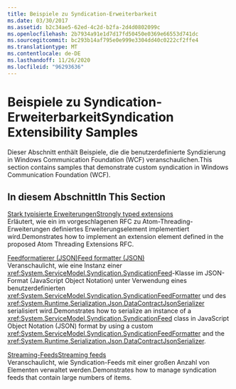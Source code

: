 ```yaml
---
title: Beispiele zu Syndication-Erweiterbarkeit
ms.date: 03/30/2017
ms.assetid: b2c34ae5-62ed-4c2d-b2fa-2d4d0802099c
ms.openlocfilehash: 2b7934a91e1d7d17fd50450e0369e66553d741dc
ms.sourcegitcommit: bc293b14af795e0e999e3304dd40c0222cf2ffe4
ms.translationtype: MT
ms.contentlocale: de-DE
ms.lasthandoff: 11/26/2020
ms.locfileid: "96293636"
---
```

# <a name="syndication-extensibility-samples"></a><span data-ttu-id="74e1e-102">Beispiele zu Syndication-Erweiterbarkeit</span><span class="sxs-lookup"><span data-stu-id="74e1e-102">Syndication Extensibility Samples</span></span>

<span data-ttu-id="74e1e-103">Dieser Abschnitt enthält Beispiele, die die benutzerdefinierte Syndizierung in Windows Communication Foundation (WCF) veranschaulichen.</span><span class="sxs-lookup"><span data-stu-id="74e1e-103">This section contains samples that demonstrate custom syndication in Windows Communication Foundation (WCF).</span></span>  
  
## <a name="in-this-section"></a><span data-ttu-id="74e1e-104">In diesem Abschnitt</span><span class="sxs-lookup"><span data-stu-id="74e1e-104">In This Section</span></span>  

 [<span data-ttu-id="74e1e-105">Stark typisierte Erweiterungen</span><span class="sxs-lookup"><span data-stu-id="74e1e-105">Strongly typed extensions</span></span>](strongly-typed-extensions-sample.md)  
 <span data-ttu-id="74e1e-106">Erläutert, wie ein im vorgeschlagenen RFC zu Atom-Threading-Erweiterungen definiertes Erweiterungselement implementiert wird.</span><span class="sxs-lookup"><span data-stu-id="74e1e-106">Demonstrates how to implement an extension element defined in the proposed Atom Threading Extensions RFC.</span></span>  
  
 [<span data-ttu-id="74e1e-107">Feedformatierer (JSON)</span><span class="sxs-lookup"><span data-stu-id="74e1e-107">Feed formatter (JSON)</span></span>](feed-formatter-json.md)  
 <span data-ttu-id="74e1e-108">Veranschaulicht, wie eine Instanz einer <xref:System.ServiceModel.Syndication.SyndicationFeed>-Klasse im JSON-Format (JavaScript Object Notation) unter Verwendung eines benutzerdefinierten <xref:System.ServiceModel.Syndication.SyndicationFeedFormatter> und des <xref:System.Runtime.Serialization.Json.DataContractJsonSerializer> serialisiert wird.</span><span class="sxs-lookup"><span data-stu-id="74e1e-108">Demonstrates how to serialize an instance of a <xref:System.ServiceModel.Syndication.SyndicationFeed> class in JavaScript Object Notation (JSON) format by using a custom <xref:System.ServiceModel.Syndication.SyndicationFeedFormatter> and the <xref:System.Runtime.Serialization.Json.DataContractJsonSerializer>.</span></span>  
  
 [<span data-ttu-id="74e1e-109">Streaming-Feeds</span><span class="sxs-lookup"><span data-stu-id="74e1e-109">Streaming feeds</span></span>](streaming-feeds-sample.md)  
 <span data-ttu-id="74e1e-110">Veranschaulicht, wie Syndication-Feeds mit einer großen Anzahl von Elementen verwaltet werden.</span><span class="sxs-lookup"><span data-stu-id="74e1e-110">Demonstrates how to manage syndication feeds that contain large numbers of items.</span></span>
